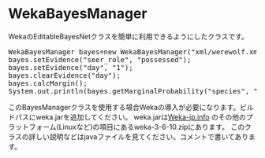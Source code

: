 # WekaBayesManager
WekaのEditableBayesNetクラスを簡単に利用できるようにしたクラスです。<br>
<pre>
WekaBayesManager bayes=new WekaBayesManager("xml/werewolf.xml");
bayes.setEvidence("seer_role", "possessed");
bayes.setEvidence("day", "1");
bayes.clearEvidence("day");
bayes.calcMargin();
System.out.println(bayes.getMarginalProbability("species", "human"));
</pre>
このBayesManagerクラスを使用する場合Wekaの導入が必要になります。ビルドパスにweka.jarを追加してください。
weka.jarは[Weka-jp.info](http://www.weka-jp.info/index.php/weka-jp/2011-05-25-10-58-08 "Weka-jp.info")
のその他のプラットフォーム(Linuxなど)の項目にあるweka-3-6-10.zipにあります。
このクラスの詳しい説明などはjavaファイルを見てください。コメントで書いてあります。
